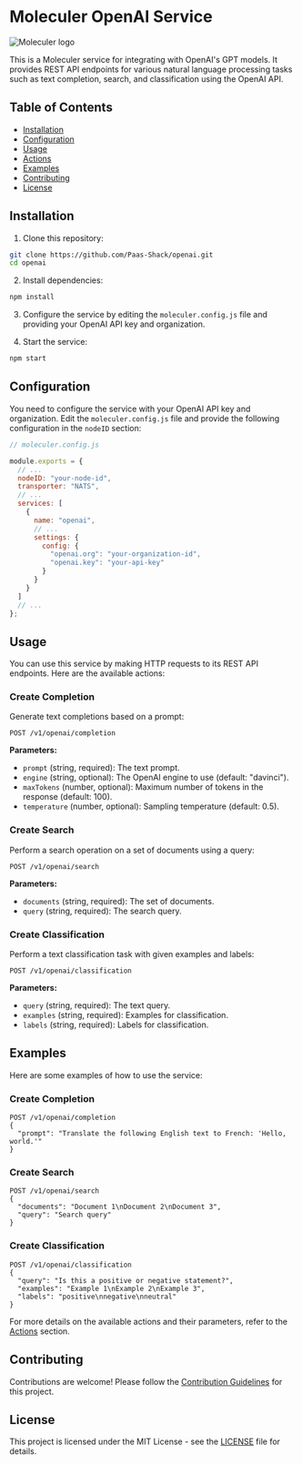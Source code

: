 # Moleculer OpenAI Service

![Moleculer logo](https://moleculer.services/images/logo.png)

This is a Moleculer service for integrating with OpenAI's GPT models. It provides REST API endpoints for various natural language processing tasks such as text completion, search, and classification using the OpenAI API.

## Table of Contents

- [Installation](#installation)
- [Configuration](#configuration)
- [Usage](#usage)
- [Actions](#actions)
- [Examples](#examples)
- [Contributing](#contributing)
- [License](#license)

## Installation

1. Clone this repository:

```bash
git clone https://github.com/Paas-Shack/openai.git
cd openai
```

2. Install dependencies:

```bash
npm install
```

3. Configure the service by editing the `moleculer.config.js` file and providing your OpenAI API key and organization.

4. Start the service:

```bash
npm start
```

## Configuration

You need to configure the service with your OpenAI API key and organization. Edit the `moleculer.config.js` file and provide the following configuration in the `nodeID` section:

```javascript
// moleculer.config.js

module.exports = {
  // ...
  nodeID: "your-node-id",
  transporter: "NATS",
  // ...
  services: [
    {
      name: "openai",
      // ...
      settings: {
        config: {
          "openai.org": "your-organization-id",
          "openai.key": "your-api-key"
        }
      }
    }
  ]
  // ...
};
```

## Usage

You can use this service by making HTTP requests to its REST API endpoints. Here are the available actions:

### Create Completion

Generate text completions based on a prompt:

```http
POST /v1/openai/completion
```

**Parameters:**

- `prompt` (string, required): The text prompt.
- `engine` (string, optional): The OpenAI engine to use (default: "davinci").
- `maxTokens` (number, optional): Maximum number of tokens in the response (default: 100).
- `temperature` (number, optional): Sampling temperature (default: 0.5).

### Create Search

Perform a search operation on a set of documents using a query:

```http
POST /v1/openai/search
```

**Parameters:**

- `documents` (string, required): The set of documents.
- `query` (string, required): The search query.

### Create Classification

Perform a text classification task with given examples and labels:

```http
POST /v1/openai/classification
```

**Parameters:**

- `query` (string, required): The text query.
- `examples` (string, required): Examples for classification.
- `labels` (string, required): Labels for classification.

## Examples

Here are some examples of how to use the service:

### Create Completion

```http
POST /v1/openai/completion
{
  "prompt": "Translate the following English text to French: 'Hello, world.'"
}
```

### Create Search

```http
POST /v1/openai/search
{
  "documents": "Document 1\nDocument 2\nDocument 3",
  "query": "Search query"
}
```

### Create Classification

```http
POST /v1/openai/classification
{
  "query": "Is this a positive or negative statement?",
  "examples": "Example 1\nExample 2\nExample 3",
  "labels": "positive\nnegative\nneutral"
}
```

For more details on the available actions and their parameters, refer to the [Actions](#actions) section.

## Contributing

Contributions are welcome! Please follow the [Contribution Guidelines](CONTRIBUTING.md) for this project.

## License

This project is licensed under the MIT License - see the [LICENSE](LICENSE) file for details.
